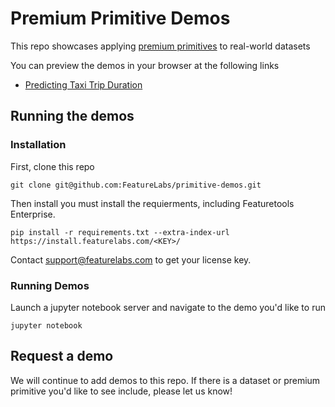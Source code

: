 # Premium Primitive Demos

This repo showcases applying [premium primitives](primitives.featurelabs.com) to real-world datasets


You can preview the demos in your browser at the following links 

* [Predicting Taxi Trip Duration](https://nbviewer.jupyter.org/github/FeatureLabs/primitive-demos/blob/master/NYC%20Taxi.ipynb)


## Running the demos

### Installation

First, clone this repo

```
git clone git@github.com:FeatureLabs/primitive-demos.git
```

Then install you must install the requierments, including Featuretools Enterprise.

```
pip install -r requirements.txt --extra-index-url https://install.featurelabs.com/<KEY>/
```

Contact support@featurelabs.com to get your license key. 

### Running Demos

Launch a jupyter notebook server and navigate to the demo you'd like to run

```
jupyter notebook
```

## Request a demo

We will continue to add demos to this repo. If there is a dataset or premium primitive you'd like to see include, please let us know! 
